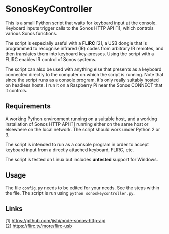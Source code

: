 # SonosKeyController

This is a small Python script that waits for keyboard input at the console. Keyboard inputs trigger calls to the Sonos HTTP API [1], which controls various Sonos functions.

The script is especially useful with a **FLIRC** [2], a USB dongle that is programmed to recognise infrared (IR) codes from arbitrary IR remotes, and then translates them into keyboard key-presses. Using the script with a FLIRC enables IR control of Sonos systems.

The script can also be used with anything else that presents as a keyboard connected directly to the computer on which the script is running. Note that since the script runs as a console program, it's only really suitably hosted on headless hosts. I run it on a Raspberry Pi near the Sonos CONNECT that it controls.

## Requirements

A working Python environment running on a suitable host, and a working installation of Sonos HTTP API [1] running either on the same host or elsewhere on the local network. The script should work under Python 2 or 3.

The script is intended to run as a console program in order to accept keyboard input from a directly attached keyboard, FLIRC, etc.

The script is tested on Linux but includes **untested** support for Windows.

## Usage

The file `config.py` needs to be edited for your needs. See the steps within the file. The script is run using `python sonoskeycontroller.py`.

## Links
[1] https://github.com/jishi/node-sonos-http-api \
[2] https://flirc.tv/more/flirc-usb
